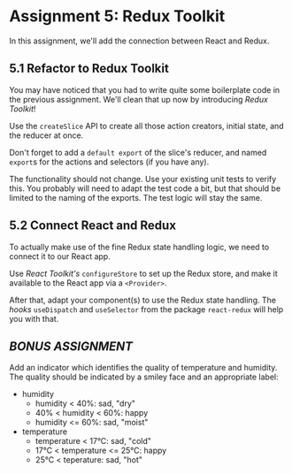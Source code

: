 # Assignment 5: Redux Toolkit

In this assignment, we'll add the connection between React and Redux.

## 5.1 Refactor to Redux Toolkit

You may have noticed that you had to write quite some boilerplate code in
the previous assignment. We'll clean that up now by introducing *Redux Toolkit*!

Use the `createSlice` API to create all those action creators, initial state,
and the reducer at once.

Don't forget to add a `default export` of the slice's reducer, and named
`export`s for the actions and selectors (if you have any).

The functionality should not change. Use your existing unit tests to verify
this. You probably will need to adapt the test code a bit, but that should be
limited to the naming of the exports. The test logic will stay the same.

## 5.2 Connect React and Redux

To actually make use of the fine Redux state handling logic, we need to connect
it to our React app.

Use *React Toolkit's* `configureStore` to set up the Redux store, and make it
available to the React app via a `<Provider>`.

After that, adapt your component(s) to use the Redux state handling. The *hooks*
`useDispatch` and `useSelector` from the package `react-redux` will help you with that.

## *BONUS ASSIGNMENT*

Add an indicator which identifies the quality of temperature and humidity.
The quality should be indicated by a smiley face and an appropriate label:

* humidity
  * humidity < 40%: sad, "dry"
  * 40% < humidity < 60%: happy
  * humidity <= 60%: sad, "moist"
* temperature
  * temperature < 17°C: sad, "cold"
  * 17°C < temperature <= 25°C: happy
  * 25°C < teperature: sad, "hot"
